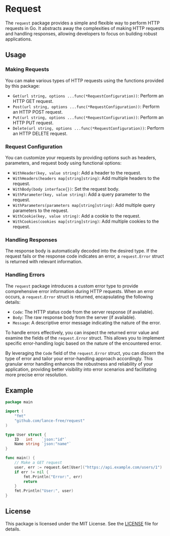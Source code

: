# Request

The `request` package provides a simple and flexible way to perform HTTP requests in Go. It abstracts away the
complexities of making HTTP requests and handling responses, allowing developers to focus on building robust
applications.

## Usage

### Making Requests

You can make various types of HTTP requests using the functions provided by this package:

- `Get(url string, options ...func(*RequestConfiguration))`: Perform an HTTP GET request.
- `Post(url string, options ...func(*RequestConfiguration))`: Perform an HTTP POST request.
- `Put(url string, options ...func(*RequestConfiguration))`: Perform an HTTP PUT request.
- `Delete(url string, options ...func(*RequestConfiguration))`: Perform an HTTP DELETE request.

### Request Configuration

You can customize your requests by providing options such as headers, parameters, and request body using functional
options:

- `WithHeader(key, value string)`: Add a header to the request.
- `WithHeaders(headers map[string]string)`: Add multiple headers to the request.
- `WithBody(body interface{})`: Set the request body.
- `WithParameter(key, value string)`: Add a query parameter to the request.
- `WithParameters(parameters map[string]string)`: Add multiple query parameters to the request.
- `WithCookie(key, value string)`: Add a cookie to the request.
- `WithCookies(cookies map[string]string)`: Add multiple cookies to the request.

### Handling Responses

The response body is automatically decoded into the desired type. If the request fails or the response code indicates an
error, a `request.Error` struct is returned with relevant information.

### Handling Errors

The `request` package introduces a custom error type to provide comprehensive error information during HTTP requests.
When an error occurs, a `request.Error` struct is returned, encapsulating the following details:

- `Code`: The HTTP status code from the server response (if available).
- `Body`: The raw response body from the server (if available).
- `Message`: A descriptive error message indicating the nature of the error.

To handle errors effectively, you can inspect the returned error value and examine the fields of the `request.Error`
struct. This allows you to implement specific error-handling logic based on the nature of the encountered error.

By leveraging the `Code` field of the `request.Error` struct, you can discern the type of error and tailor your
error-handling approach accordingly. This granular error handling enhances the robustness and reliability of your
application, providing better visibility into error scenarios and facilitating more precise error resolution.

## Example

```go
package main

import (
	"fmt"
	"github.com/lance-free/request"
)

type User struct {
	ID   int    `json:"id"`
	Name string `json:"name"`
}

func main() {
	// Make a GET request
	user, err := request.Get[User]("https://api.example.com/users/1")
	if err != nil {
		fmt.Println("Error:", err)
		return
	}
	fmt.Println("User:", user)
}
```

## License

This package is licensed under the MIT License. See the [LICENSE](LICENSE) file for details.